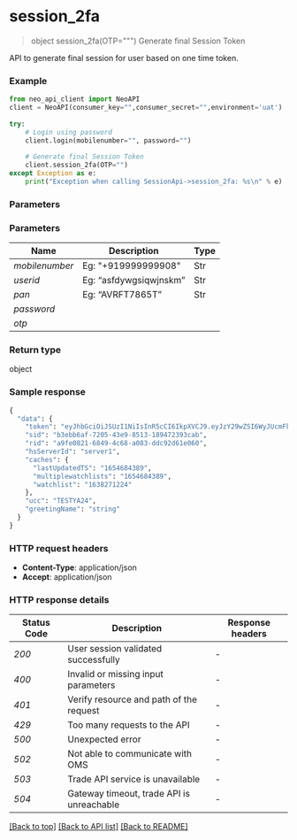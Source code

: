 # **session_2fa**
> object session_2fa(OTP=""")
Generate final Session Token

API to generate final session for user based on one time token.

### Example


```python
from neo_api_client import NeoAPI
client = NeoAPI(consumer_key="",consumer_secret="",environment='uat')
				
try:
    # Login using password
    client.login(mobilenumber="", password="")
    
    # Generate final Session Token
    client.session_2fa(OTP="")
except Exception as e:
    print("Exception when calling SessionApi->session_2fa: %s\n" % e)
```

### Parameters

### Parameters

| Name           | Description            | Type |
|----------------|------------------------|------|
| *mobilenumber* | Eg: "+919999999908"    | Str  |
| *userid*       | Eg: “asfdywgsiqwjnskm” | Str  |
| *pan*          | Eg: “AVRFT7865T”       | Str  |
| *password*     |                        |      |
| *otp*          |                        |      |

### Return type

object

### Sample response

```python
{
  "data": {
    "token": "eyJhbGciOiJSUzI1NiIsInR5cCI6IkpXVCJ9.eyJzY29wZSI6WyJUcmFkZSJdLCJleHAiOjE2NTU4MDY1MzksImp0aSI6ImU2YWVkMzUxLTI0MzAtNDNhNi04ZGFjLWM3Zjg3MGQwNzJhZiIsImlhdCI6MTY1NTgwMjkzOSwiaXNzIjoibG9naW4tc2VydmljZSIsInN1YiI6IlRFU1RZQTI0IiwiZmV0Y2hjYWNoaW5ncnVsZSI6MCwiY2F0ZWdvcmlzYXRpb24iOiIifQ.Leq2OMYd-5ezEmG3czEMJxpgkrVmmXMBFJcbOUIeN5ZFFcWT2Ta-fZsyedEcEo4ge8-RP1d0xOMn_xydjw85zBu0zy8eQGmKxZA9kPutQ-tDOdAW_lUBYIbmidZvvZ2FFU5uspFV0fZBHsvaGqDJzEmB6w5n5Rf26IEnyGwQFBtSM1VcihOr13ZvurRFlrnA-x7_r5oi2wweEC7IrhLn6dMc0U8xtHkirYL9NCN_qd0Zcw8HVlM9d2_D_Zg7E-G2zmhlYEUPGHbPYPCQB0dPx4-qyL_TJvJHTqtja0tdpcApUtTiprQHLp5fCwWoa6O4s-SRqVOh3Z0fvIRga2vO1Q",
    "sid": "b3ebb6af-7205-43e9-8513-189472393cab",
    "rid": "a9fe0821-6849-4c68-a083-ddc92d61e060",
    "hsServerId": "server1",
    "caches": {
      "lastUpdatedTS": "1654684389",
      "multiplewatchlists": "1654684389",
      "watchlist": "1638271224"
    },
    "ucc": "TESTYA24",
    "greetingName": "string"
  }
}
```

### HTTP request headers

 - **Content-Type**: application/json
 - **Accept**: application/json

### HTTP response details

| Status Code | Description                               | Response headers |
|-------------|-------------------------------------------|------------------|
| *200*       | User session validated successfully       | -                |
| *400*       | Invalid or missing input parameters       | -                |
| *401*       | Verify resource and path of the request   | -                |
| *429*       | Too many requests to the API              | -                |
| *500*       | Unexpected error                          | -                |
| *502*       | Not able to communicate with OMS          | -                |
| *503*       | Trade API service is unavailable          | -                |
| *504*       | Gateway timeout, trade API is unreachable | -                |

[[Back to top]](#) [[Back to API list]](../README.md#documentation-for-api-endpoints) [[Back to README]](../README.md)
